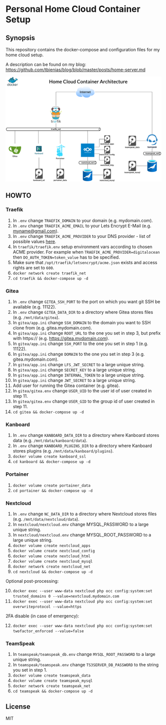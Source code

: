 # Personal Home Cloud Container Setup # 

## Synopsis ##

This repository contains the docker-compose and configuration files for
my home cloud setup.

A description can be found on my blog: https://github.com/tbienias/blog/blob/master/posts/home-server.md

![](./architecture.png)

## HOWTO ##

### Traefik ###

1. In `.env` change `TRAEFIK_DOMAIN` to your domain (e.g. <span>mydomain.com</span>).
2. In `.env` change `TRAEFIK_ACME_EMAIL` to your Lets Encrypt E-Mail (e.g. myname@gmail.com).
3. In `.env` change `TRAEFIK_ACME_PROVIDER` to your DNS provider -
list of possible values [here](https://doc.traefik.io/traefik/https/acme/#providers).
4. In `traefik/traefik.env` setup environment vars according to chosen ACME provider.
For example when `TRAEFIK_ACME_PROVIDER=digitalocean` then `DO_AUTH_TOKEN=token_value`
has to be specified.
5. Make sure that `/opt/traefik/letsencrypt/acme.json` exists and access rights
are set to `600`.
6. `docker network create traefik_net`
7. `cd traefik && docker-compose up -d`

### Gitea ###

1. In `.env` change `GITEA_SSH_PORT` to the port on which you want git SSH be
available (e.g. 11122).
2. In `.env` change `GITEA_DATA_DIR` to a directory where Gitea stores files (e.g. `/mnt/data/gitea`).
3. In `gitea/app.ini` change `SSH_DOMAIN` to the domain you want to SSH clone from (e.g. <span>gitea.mydomain.com</span>).
4. In `gitea/app.ini` change `ROOT_URL` to the one you set in step 3, but prefix with https://
(e.g. https://gitea.mydomain.com).
5. In `gitea/app.ini` change `SSH_PORT` to the one you set in step 1 (e.g. 11122).
6. In `gitea/app.ini` change `DOMAIN` to the one you set in step 3 (e.g. <span>gitea.mydomain.com</span>).
7. In `gitea/app.ini` change `LFS_JWT_SECRET` to a large unique string.
8. In `gitea/app.ini` change `SECRET_KEY` to a large unique string.
9. In `gitea/app.ini` change `INTERNAL_TOKEN` to a large unique string.
10. In `gitea/app.ini` change `JWT_SECRET` to a large unique string.
11. Add user for running the Gitea container (e.g. gitea).
12. In `gitea/gitea.env` change `USER_UID` to the user id of user created in step 11.
13. In `gitea/gitea.env` change `USER_GID` to the group id of user created in step 11.
14. `cd gitea && docker-compose up -d`

### Kanboard ###

1. In `.env` change `KANBOARD_DATA_DIR` to a directory where Kanboard stores data (e.g. `/mnt/data/kanboard/data`).
2. In `.env` change `KANBOARD_PLUGINS_DIR` to a directory where Kanboard stores plugins (e.g. `/mnt/data/kanboard/plugins`).
3. `docker volume create kanboard_ssl`
4. `cd kanboard && docker-compose up -d`

### Portainer ###

1. `docker volume create portainer_data`
2. `cd portainer && docker-compose up -d`

### Nextcloud ###

1. In `.env` change `NC_DATA_DIR` to a directory where Nextcloud stores files (e.g. `/mnt/data/nextcloud/data`).
2. In `nextcloud/nextcloud.env` change MYSQL_PASSWORD to a large unique string.
3. In `nextcloud/nextcloud.env` change MYSQL_ROOT_PASSWORD to a large unique string.
4. `docker volume create nextcloud_apps`
5. `docker volume create nextcloud_config`
6. `docker volume create nextcloud_html`
7. `docker volume create nextcloud_mysql`
8. `docker network create nextcloud_net`
9. `cd nextcloud && docker-compose up -d`

Optional post-processing:

10. `docker exec --user www-data nextcloud php occ config:system:set trusted_domains 0 --value=nextcloud.mydomain.com`
11. `docker exec --user www-data nextcloud php occ config:system:set overwriteprotocol --value=https`

2FA disable (in case of emergency):

12. `docker exec --user www-data nextcloud php occ config:system:set twofactor_enforced --value=false`

### TeamSpeak ###

1. In `teamspeak/teamspeak_db.env` change `MYSQL_ROOT_PASSWORD` to a large unique string.
2. In `teamspeak/teamspeak.env` change `TS3SERVER_DB_PASSWORD` to the string you set in step 1.
3. `docker volume create teamspeak_data`
4. `docker volume create teamspeak_mysql`
5. `docker network create teamspeak_net`
6. `cd teamspeak && docker-compose up -d`

## License ##

MIT
